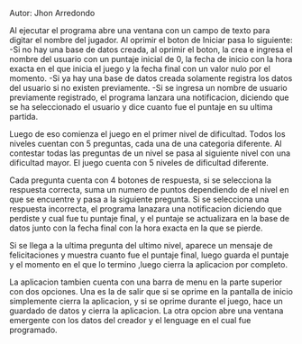 Autor: Jhon Arredondo

Al ejecutar el programa abre una ventana con un campo de texto para digitar el nombre del jugador.
Al oprimir el boton de Iniciar pasa lo siguiente:
-Si no hay una base de datos creada, al oprimir el boton, la crea e ingresa el nombre del usuario con un puntaje inicial de 0, la fecha de inicio con la hora exacta
en el que inicia el juego y la fecha final con un valor nulo por el momento.
-Si ya hay una base de datos creada solamente registra los datos del usuario si no existen previamente.
-Si se ingresa un nombre de usuario previamente registrado, el programa lanzara una notificacion, diciendo que se ha seleccionado el usuario y dice cuanto fue el puntaje
en su ultima partida.

Luego de eso comienza el juego en el primer nivel de dificultad.
Todos los niveles cuentan con 5 preguntas, cada una de una categoria diferente.
Al contestar todas las preguntas de un nivel se pasa al siguiente nivel con una dificultad mayor.
El juego cuenta con 5 niveles de dificultad diferente.

Cada pregunta cuenta con 4 botones de respuesta, si se selecciona la respuesta correcta, suma un numero de puntos dependiendo de el nivel en que se encuentre y pasa a la
siguiente pregunta.
Si se selecciona una respuesta incorrecta, el programa lanazara una notificacion diciendo que perdiste y cual fue tu puntaje final, y el puntaje se actualizara en la base de
datos junto con la fecha final con la hora exacta en la que se pierde.

Si se llega a la ultima pregunta del ultimo nivel, aparece un mensaje de felicitaciones y muestra cuanto fue el puntaje final, luego guarda el puntaje y el
momento en el que lo termino ,luego cierra la aplicacion por completo.

La aplicacion tambien cuenta con una barra de menu en la parte superior con dos opciones.
Una es la de salir que si se oprime en la pantalla de inicio simplemente cierra la aplicacion, y si se oprime durante el juego, hace un guardado de datos y
cierra la aplicacion.
La otra opcion abre una ventana emergente con los datos del creador y el lenguage en el cual fue programado.




